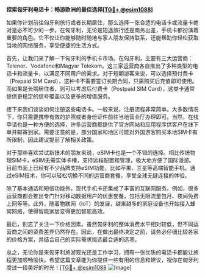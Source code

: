 **探索匈牙利电话卡：畅游欧洲的最佳选择[[TG💪+ @esim1088](https://t.me/s/esim1088)]**

如果你计划前往匈牙利旅行或者长期居住，那么选择一张合适的电话卡或流量卡绝对是必不可少的一步。在匈牙利，无论是短途旅行还是商务出差，手机卡都扮演着重要的角色。它不仅让你能够随时随地与家人朋友保持联系，还能帮助你轻松获取当地的网络服务，享受便捷的生活方式。

首先，让我们来了解一下匈牙利的手机卡市场。在匈牙利，主要有三大运营商：Telenor、Vodafone和Magyar Telekom。这三家运营商各自推出了多种类型的电话卡和流量卡，以满足不同用户的需求。对于短期游客来说，可以选择预付费卡（Prepaid SIM Card），这种卡不需要签订长期合同，只需购买后充值即可使用。而如果是长期居住者，则可以考虑后付费卡（Postpaid SIM Card），这类卡通常提供更稳定的信号覆盖以及更多的增值服务。

接下来我们谈谈如何注册这些电话卡。一般来说，注册流程非常简单。大多数情况下，你只需要携带有效的护照或者身份证件前往当地营业厅办理即可。当然，在线申请也是一种方便的选择，许多运营商都提供了官方网站和应用程序供客户在线下单并邮寄到家。需要注意的是，部分国家和地区可能对外国游客购买本地SIM卡有所限制，因此建议提前了解相关政策。

对于那些喜欢尝试新技术的朋友来说，eSIM卡也是一个不错的选择。相比传统物理SIM卡，eSIM无需实体卡槽，支持远程配置和管理，极大地方便了国际漫游。目前市面上已经有不少品牌支持eSIM功能，比如苹果、三星等高端智能手机。通过eSIM技术，你可以轻松切换不同的运营商套餐，享受全球无缝连接的体验。

除了基本通话和短信功能外，现代手机卡还集成了丰富的互联网服务。例如，很多运营商都会推出专门针对移动数据用户的优惠套餐，包括无限流量包月、夜间免费上网等等。此外，随着物联网（IoT）的发展，越来越多的家庭设备也开始接入蜂窝网络，使得智能家居变得更加智能高效。

最后，别忘了关注一下价格因素。虽然匈牙利的整体消费水平相对较低，但不同运营商之间的资费差异仍然存在。因此，在做出最终决定之前，请务必仔细比较各家的价格方案，并结合自己的实际需求挑选最合适的选项。

总之，无论你是来匈牙利旅游观光还是工作学习，拥有一张优质的电话卡都能让旅程更加顺畅愉快。希望这篇文章能为你提供一些有用的信息和建议，祝你在匈牙利度过一段美好的时光！[[TG💪+ @esim1088](https://t.me/s/esim1088) ![Image](https://i.postimg.cc/4NQfJmqS/Snipaste-2025-05-13-00-14-12.png)]